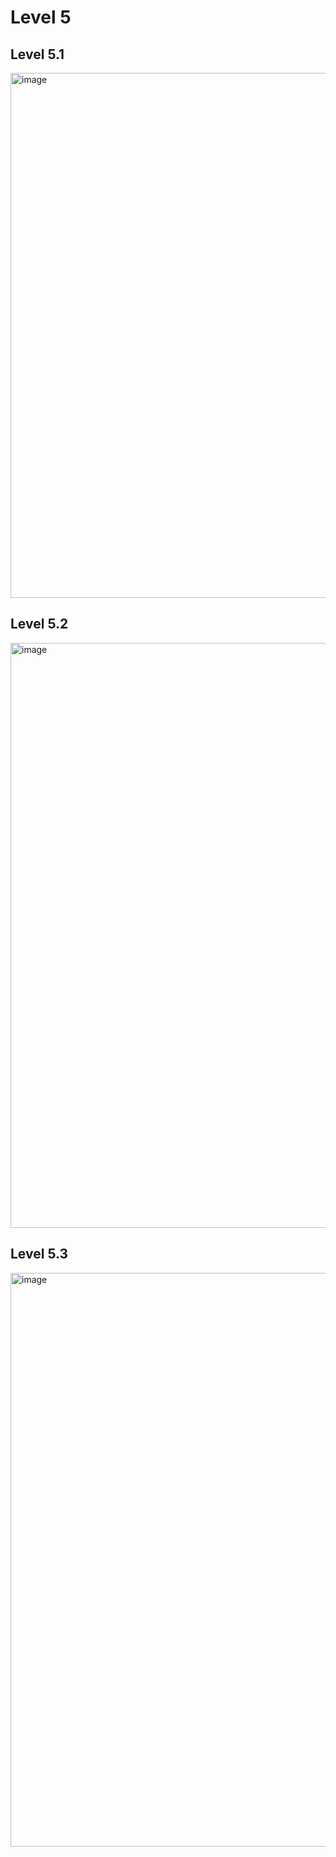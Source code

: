 # Level 5
## Level 5.1
<img width="840" alt="image" src="https://github.com/kanoksiriboonkam/COM-LAB-I-LabSheet-Week-11/assets/144196048/c0496778-b651-44e5-acc7-ccdd49ef8b00">

## Level 5.2
<img width="936" alt="image" src="https://github.com/kanoksiriboonkam/COM-LAB-I-LabSheet-Week-11/assets/144196048/3761d180-cc40-43a3-a4c4-3f306048273b">

## Level 5.3
<img width="918" alt="image" src="https://github.com/kanoksiriboonkam/COM-LAB-I-LabSheet-Week-11/assets/144196048/8ec721ea-10ca-48ac-befd-8292302dd12f">
